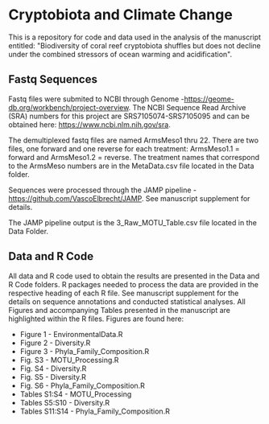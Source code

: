 # Cryptobiota and Climate Change
This is a repository for code and data used in the analysis of the manuscript entitled: "Biodiversity of coral reef cryptobiota shuffles but does not decline under the combined stressors of ocean warming and acidification".

## Fastq Sequences
Fastq files were submited to NCBI through Genome -https://geome-db.org/workbench/project-overview. The NCBI Sequence Read Archive (SRA) numbers for this project are SRS7105074-SRS7105095 and can be obtained here: https://www.ncbi.nlm.nih.gov/sra. 

The demultiplexed fastq files are named ArmsMeso1 thru 22. There are two files, one forward and one reverse for each treatment: ArmsMeso1.1 = forward and ArmsMeso1.2 = reverse. The treatment names that correspond to the ArmsMeso numbers are in the MetaData.csv file located in the Data folder.

Sequences were processed through the JAMP pipeline - https://github.com/VascoElbrecht/JAMP. See manuscript supplement for details.

The JAMP pipeline output is the 3_Raw_MOTU_Table.csv file located in the Data Folder. 

## Data and R Code

All data and R code used to obtain the results are presented in the Data and R Code folders. R packages needed to process the data are provided in the respective heading of each R file. See manuscript supplement for the details on sequence annotations and conducted statistical analyses. All Figures and accompanying Tables presented in the manuscript are highlighted within the R files. Figures are found here:

- Figure 1 - EnvironmentalData.R
- Figure 2 - Diversity.R 
- Figure 3 - Phyla_Family_Composition.R
- Fig. S3 - MOTU_Processing.R
- Fig. S4 - Diversity.R
- Fig. S5 - Diversity.R
- Fig. S6 - Phyla_Family_Composition.R
- Tables S1:S4 - MOTU_Processing
- Tables S5:S10 - Diversity.R
- Tables S11:S14 - Phyla_Family_Composition.R
